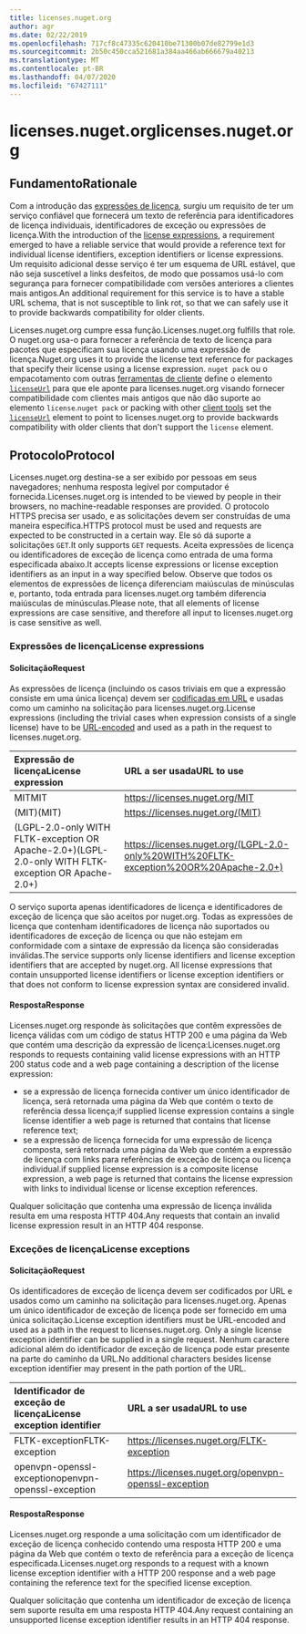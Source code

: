 ```yaml
---
title: licenses.nuget.org
author: agr
ms.date: 02/22/2019
ms.openlocfilehash: 717cf8c47335c620410be71300b07de82799e1d3
ms.sourcegitcommit: 2b50c450cca521681a384aa466ab666679a40213
ms.translationtype: MT
ms.contentlocale: pt-BR
ms.lasthandoff: 04/07/2020
ms.locfileid: "67427111"
---
```

# <a name="licensesnugetorg"></a><span data-ttu-id="79c52-102">licenses.nuget.org</span><span class="sxs-lookup"><span data-stu-id="79c52-102">licenses.nuget.org</span></span>

## <a name="rationale"></a><span data-ttu-id="79c52-103">Fundamento</span><span class="sxs-lookup"><span data-stu-id="79c52-103">Rationale</span></span>

<span data-ttu-id="79c52-104">Com a introdução das [expressões de licença](../reference/nuspec.md#license), surgiu um requisito de ter um serviço confiável que fornecerá um texto de referência para identificadores de licença individuais, identificadores de exceção ou expressões de licença.</span><span class="sxs-lookup"><span data-stu-id="79c52-104">With the introduction of the [license expressions](../reference/nuspec.md#license), a requirement emerged to have a reliable service that would provide a reference text for individual license identifiers, exception identifiers or license expressions.</span></span>
<span data-ttu-id="79c52-105">Um requisito adicional desse serviço é ter um esquema de URL estável, que não seja suscetível a links desfeitos, de modo que possamos usá-lo com segurança para fornecer compatibilidade com versões anteriores a clientes mais antigos.</span><span class="sxs-lookup"><span data-stu-id="79c52-105">An additional requirement for this service is to have a stable URL schema, that is not susceptible to link rot, so that we can safely use it to provide backwards compatibility for older clients.</span></span>

<span data-ttu-id="79c52-106">Licenses.nuget.org cumpre essa função.</span><span class="sxs-lookup"><span data-stu-id="79c52-106">Licenses.nuget.org fulfills that role.</span></span> <span data-ttu-id="79c52-107">O nuget.org usa-o para fornecer a referência de texto de licença para pacotes que especificam sua licença usando uma expressão de licença.</span><span class="sxs-lookup"><span data-stu-id="79c52-107">Nuget.org uses it to provide the license text reference for packages that specify their license using a license expression.</span></span> <span data-ttu-id="79c52-108">`nuget pack` ou o empacotamento com outras [ferramentas de cliente](../install-nuget-client-tools.md) define o elemento [`licenseUrl`](../reference/nuspec.md#licenseurl) para que ele aponte para licenses.nuget.org visando fornecer compatibilidade com clientes mais antigos que não dão suporte ao elemento `license`.</span><span class="sxs-lookup"><span data-stu-id="79c52-108">`nuget pack` or packing with other [client tools](../install-nuget-client-tools.md) set the [`licenseUrl`](../reference/nuspec.md#licenseurl) element to point to licenses.nuget.org to provide backwards compatibility with older clients that don't support the `license` element.</span></span>

## <a name="protocol"></a><span data-ttu-id="79c52-109">Protocolo</span><span class="sxs-lookup"><span data-stu-id="79c52-109">Protocol</span></span>

<span data-ttu-id="79c52-110">Licenses.nuget.org destina-se a ser exibido por pessoas em seus navegadores; nenhuma resposta legível por computador é fornecida.</span><span class="sxs-lookup"><span data-stu-id="79c52-110">Licenses.nuget.org is intended to be viewed by people in their browsers, no machine-readable responses are provided.</span></span>
<span data-ttu-id="79c52-111">O protocolo HTTPS precisa ser usado, e as solicitações devem ser construídas de uma maneira específica.</span><span class="sxs-lookup"><span data-stu-id="79c52-111">HTTPS protocol must be used and requests are expected to be constructed in a certain way.</span></span> <span data-ttu-id="79c52-112">Ele só dá suporte a solicitações `GET`.</span><span class="sxs-lookup"><span data-stu-id="79c52-112">It only supports `GET` requests.</span></span>
<span data-ttu-id="79c52-113">Aceita expressões de licença ou identificadores de exceção de licença como entrada de uma forma especificada abaixo.</span><span class="sxs-lookup"><span data-stu-id="79c52-113">It accepts license expressions or license exception identifiers as an input in a way specified below.</span></span> <span data-ttu-id="79c52-114">Observe que todos os elementos de expressões de licença diferenciam maiúsculas de minúsculas e, portanto, toda entrada para licenses.nuget.org também diferencia maiúsculas de minúsculas.</span><span class="sxs-lookup"><span data-stu-id="79c52-114">Please note, that all elements of license expressions are case sensitive, and therefore all input to licenses.nuget.org is case sensitive as well.</span></span>

### <a name="license-expressions"></a><span data-ttu-id="79c52-115">Expressões de licença</span><span class="sxs-lookup"><span data-stu-id="79c52-115">License expressions</span></span>

#### <a name="request"></a><span data-ttu-id="79c52-116">Solicitação</span><span class="sxs-lookup"><span data-stu-id="79c52-116">Request</span></span>

<span data-ttu-id="79c52-117">As expressões de licença (incluindo os casos triviais em que a expressão consiste em uma única licença) devem ser [codificadas em URL](https://tools.ietf.org/html/rfc3986#section-2.1) e usadas como um caminho na solicitação para licenses.nuget.org.</span><span class="sxs-lookup"><span data-stu-id="79c52-117">License expressions (including the trivial cases when expression consists of a single license) have to be [URL-encoded](https://tools.ietf.org/html/rfc3986#section-2.1) and used as a path in the request to licenses.nuget.org.</span></span>

| <span data-ttu-id="79c52-118">Expressão de licença</span><span class="sxs-lookup"><span data-stu-id="79c52-118">License expression</span></span> | <span data-ttu-id="79c52-119">URL a ser usada</span><span class="sxs-lookup"><span data-stu-id="79c52-119">URL to use</span></span> |
|:---|:---|
| <span data-ttu-id="79c52-120">MIT</span><span class="sxs-lookup"><span data-stu-id="79c52-120">MIT</span></span>                                                | <https://licenses.nuget.org/MIT> |
| <span data-ttu-id="79c52-121">(MIT)</span><span class="sxs-lookup"><span data-stu-id="79c52-121">(MIT)</span></span>                                              | <https://licenses.nuget.org/(MIT)> |
| <span data-ttu-id="79c52-122">(LGPL-2.0-only WITH FLTK-exception OR Apache-2.0+)</span><span class="sxs-lookup"><span data-stu-id="79c52-122">(LGPL-2.0-only WITH FLTK-exception OR Apache-2.0+)</span></span> | <https://licenses.nuget.org/(LGPL-2.0-only%20WITH%20FLTK-exception%20OR%20Apache-2.0+)> |

<span data-ttu-id="79c52-123">O serviço suporta apenas identificadores de licença e identificadores de exceção de licença que são aceitos por nuget.org. Todas as expressões de licença que contenham identificadores de licença não suportados ou identificadores de exceção de licença ou que não estejam em conformidade com a sintaxe de expressão da licença são consideradas inválidas.</span><span class="sxs-lookup"><span data-stu-id="79c52-123">The service supports only license identifiers and license exception identifiers that are accepted by nuget.org. All license expressions that contain unsupported license identifiers or license exception identifiers or that does not conform to license expression syntax are considered invalid.</span></span>

#### <a name="response"></a><span data-ttu-id="79c52-124">Resposta</span><span class="sxs-lookup"><span data-stu-id="79c52-124">Response</span></span>

<span data-ttu-id="79c52-125">Licenses.nuget.org responde às solicitações que contêm expressões de licença válidas com um código de status HTTP 200 e uma página da Web que contém uma descrição da expressão de licença:</span><span class="sxs-lookup"><span data-stu-id="79c52-125">Licenses.nuget.org responds to requests containing valid license expressions with an HTTP 200 status code and a web page containing a description of the license expression:</span></span>

* <span data-ttu-id="79c52-126">se a expressão de licença fornecida contiver um único identificador de licença, será retornada uma página da Web que contém o texto de referência dessa licença;</span><span class="sxs-lookup"><span data-stu-id="79c52-126">if supplied license expression contains a single license identifier a web page is returned that contains that license reference text;</span></span>
* <span data-ttu-id="79c52-127">se a expressão de licença fornecida for uma expressão de licença composta, será retornada uma página da Web que contém a expressão de licença com links para referências de exceção de licença ou licença individual.</span><span class="sxs-lookup"><span data-stu-id="79c52-127">if supplied license expression is a composite license expression, a web page is returned that contains the license expression with links to individual license or license exception references.</span></span>

<span data-ttu-id="79c52-128">Qualquer solicitação que contenha uma expressão de licença inválida resulta em uma resposta HTTP 404.</span><span class="sxs-lookup"><span data-stu-id="79c52-128">Any requests that contain an invalid license expression result in an HTTP 404 response.</span></span>

### <a name="license-exceptions"></a><span data-ttu-id="79c52-129">Exceções de licença</span><span class="sxs-lookup"><span data-stu-id="79c52-129">License exceptions</span></span>

#### <a name="request"></a><span data-ttu-id="79c52-130">Solicitação</span><span class="sxs-lookup"><span data-stu-id="79c52-130">Request</span></span>

<span data-ttu-id="79c52-131">Os identificadores de exceção de licença devem ser codificados por URL e usados como um caminho na solicitação para licenses.nuget.org. Apenas um único identificador de exceção de licença pode ser fornecido em uma única solicitação.</span><span class="sxs-lookup"><span data-stu-id="79c52-131">License exception identifiers must be URL-encoded and used as a path in the request to licenses.nuget.org. Only a single license exception identifier can be supplied in a single request.</span></span> <span data-ttu-id="79c52-132">Nenhum caractere adicional além do identificador de exceção de licença pode estar presente na parte do caminho da URL.</span><span class="sxs-lookup"><span data-stu-id="79c52-132">No additional characters besides license exception identifier may present in the path portion of the URL.</span></span>

| <span data-ttu-id="79c52-133">Identificador de exceção de licença</span><span class="sxs-lookup"><span data-stu-id="79c52-133">License exception identifier</span></span> | <span data-ttu-id="79c52-134">URL a ser usada</span><span class="sxs-lookup"><span data-stu-id="79c52-134">URL to use</span></span> |
|:---|:---|
|<span data-ttu-id="79c52-135">FLTK-exception</span><span class="sxs-lookup"><span data-stu-id="79c52-135">FLTK-exception</span></span>            | <https://licenses.nuget.org/FLTK-exception> |
|<span data-ttu-id="79c52-136">openvpn-openssl-exception</span><span class="sxs-lookup"><span data-stu-id="79c52-136">openvpn-openssl-exception</span></span> | <https://licenses.nuget.org/openvpn-openssl-exception> |

#### <a name="response"></a><span data-ttu-id="79c52-137">Resposta</span><span class="sxs-lookup"><span data-stu-id="79c52-137">Response</span></span>

<span data-ttu-id="79c52-138">Licenses.nuget.org responde a uma solicitação com um identificador de exceção de licença conhecido contendo uma resposta HTTP 200 e uma página da Web que contém o texto de referência para a exceção de licença especificada.</span><span class="sxs-lookup"><span data-stu-id="79c52-138">Licenses.nuget.org responds to a request with a known license exception identifier with a HTTP 200 response and a web page containing the reference text for the specified license exception.</span></span>

<span data-ttu-id="79c52-139">Qualquer solicitação que contenha um identificador de exceção de licença sem suporte resulta em uma resposta HTTP 404.</span><span class="sxs-lookup"><span data-stu-id="79c52-139">Any request containing an unsupported license exception identifier results in an HTTP 404 response.</span></span>